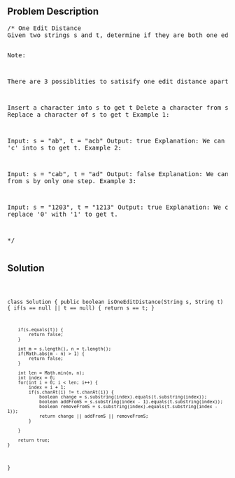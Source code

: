 <!--
<style>
  body { font-family: Arial, sans-serif; }
  .container { max-width: 500px; margin: auto; padding: 20px; }
  .comment-block { background-color: #f9f9f9; padding: 10px; border-left: 5px solid #ccc; }
  .code-block { background-color: #f4f4f4; padding: 10px; border: 1px solid #ddd; }
</style>
-->

<div class='container'>
<h2>Problem Description</h2>
<div class='comment-block'>
<pre>
/* One Edit Distance
Given two strings s and t, determine if they are both one edit distance apart.

Note: 

There are 3 possiblities to satisify one edit distance apart:

Insert a character into s to get t
Delete a character from s to get t
Replace a character of s to get t
Example 1:

Input: s = "ab", t = "acb"
Output: true
Explanation: We can insert 'c' into s to get t.
Example 2:

Input: s = "cab", t = "ad"
Output: false
Explanation: We cannot get t from s by only one step.
Example 3:

Input: s = "1203", t = "1213"
Output: true
Explanation: We can replace '0' with '1' to get t.

*/
</pre>
</div>

<h2>Solution</h2>
<div class='code-block'>
<pre><code class='language-java'>

class Solution {
    public boolean isOneEditDistance(String s, String t) {
        if(s == null || t == null) {
            return s == t;
        }
        
        if(s.equals(t)) {
            return false;
        }
        
        int m = s.length(), n = t.length();
        if(Math.abs(m - n) > 1) {
            return false;
        }
        
        int len = Math.min(m, n);
        int index = 0;
        for(int i = 0; i < len; i++) {
            index = i + 1;
            if(s.charAt(i) != t.charAt(i)) {
                boolean change = s.substring(index).equals(t.substring(index));
                boolean addFromS = s.substring(index - 1).equals(t.substring(index));
                boolean removeFromS = s.substring(index).equals(t.substring(index - 1));
                return change || addFromS || removeFromS;
            }
            
        }
        
        return true;
    }
}</code></pre>
</div>
</div>
